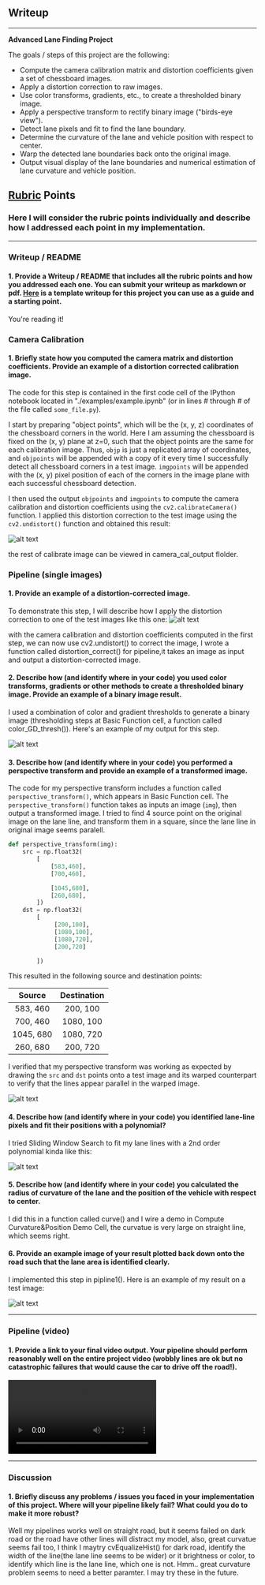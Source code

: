 ## Writeup

---

**Advanced Lane Finding Project**

The goals / steps of this project are the following:

* Compute the camera calibration matrix and distortion coefficients given a set of chessboard images.
* Apply a distortion correction to raw images.
* Use color transforms, gradients, etc., to create a thresholded binary image.
* Apply a perspective transform to rectify binary image ("birds-eye view").
* Detect lane pixels and fit to find the lane boundary.
* Determine the curvature of the lane and vehicle position with respect to center.
* Warp the detected lane boundaries back onto the original image.
* Output visual display of the lane boundaries and numerical estimation of lane curvature and vehicle position.

[//]: # (Image References)

[image1]: ./camera_cal_output/calibration1.jpg "Undistorted"
[image2]: ./output_images/undist.png "Road Transformed"
[image3]: ./output_images/binary.png "Binary Example"
[image4]: ./output_images/exp.png "Warp Example"
[image5]: ./output_images/download.png "Fit Visual"
[image6]: ./output_images/test1.jpg "Output"
[video1]: ./output_video/project_video.mp4 "Video"

## [Rubric](https://review.udacity.com/#!/rubrics/571/view) Points

### Here I will consider the rubric points individually and describe how I addressed each point in my implementation.  

---

### Writeup / README

#### 1. Provide a Writeup / README that includes all the rubric points and how you addressed each one.  You can submit your writeup as markdown or pdf.  [Here](https://github.com/udacity/CarND-Advanced-Lane-Lines/blob/master/writeup_template.md) is a template writeup for this project you can use as a guide and a starting point.  

You're reading it!

### Camera Calibration

#### 1. Briefly state how you computed the camera matrix and distortion coefficients. Provide an example of a distortion corrected calibration image.

The code for this step is contained in the first code cell of the IPython notebook located in "./examples/example.ipynb" (or in lines # through # of the file called `some_file.py`).  

I start by preparing "object points", which will be the (x, y, z) coordinates of the chessboard corners in the world. Here I am assuming the chessboard is fixed on the (x, y) plane at z=0, such that the object points are the same for each calibration image.  Thus, `objp` is just a replicated array of coordinates, and `objpoints` will be appended with a copy of it every time I successfully detect all chessboard corners in a test image.  `imgpoints` will be appended with the (x, y) pixel position of each of the corners in the image plane with each successful chessboard detection.  

I then used the output `objpoints` and `imgpoints` to compute the camera calibration and distortion coefficients using the `cv2.calibrateCamera()` function.  I applied this distortion correction to the test image using the `cv2.undistort()` function and obtained this result: 

![alt text][image1]

the rest of calibrate image can be viewed in camera_cal_output flolder.

### Pipeline (single images)

#### 1. Provide an example of a distortion-corrected image.

To demonstrate this step, I will describe how I apply the distortion correction to one of the test images like this one:
![alt text][image2]

with the camera calibration and distortion coefficients computed in the first step, we can now use cv2.undistort() to correct the image, I wrote a function called distortion_correct() for pipeline,it takes an image as input and output a distortion-corrected image. 

#### 2. Describe how (and identify where in your code) you used color transforms, gradients or other methods to create a thresholded binary image.  Provide an example of a binary image result.

I used a combination of color and gradient thresholds to generate a binary image (thresholding steps at Basic Function cell, a function called color_GD_thresh()).  Here's an example of my output for this step.  

![alt text][image3]

#### 3. Describe how (and identify where in your code) you performed a perspective transform and provide an example of a transformed image.

The code for my perspective transform includes a function called `perspective_transform()`, which appears in Basic Function cell.  The `perspective_transform()` function takes as inputs an image (`img`), then output a transformed image.  I tried to find 4 source point on the original image on the lane line, and transform them in a square, since the lane line in original image seems paralell.

```python
def perspective_transform(img):
    src = np.float32(
        [
            [583,460],
            [700,460],

            [1045,680],
            [260,680],
        ])
    dst = np.float32(
        [
             [200,100],
             [1080,100],
             [1080,720],
             [200,720]

        ])
```

This resulted in the following source and destination points:

| Source        | Destination   | 
|:-------------:|:-------------:| 
| 583, 460      | 200, 100        | 
| 700, 460      | 1080, 100      |
| 1045, 680     | 1080, 720      |
| 260, 680      | 200, 720        |

I verified that my perspective transform was working as expected by drawing the `src` and `dst` points onto a test image and its warped counterpart to verify that the lines appear parallel in the warped image.

![alt text][image4]

#### 4. Describe how (and identify where in your code) you identified lane-line pixels and fit their positions with a polynomial?

I tried Sliding Window Search to fit my lane lines with a 2nd order polynomial kinda like this:

![alt text][image5]

#### 5. Describe how (and identify where in your code) you calculated the radius of curvature of the lane and the position of the vehicle with respect to center.

I did this in a function called curve() and I wire a demo in Compute Curvature&Position Demo Cell, the curvatue is very large on straight line, which seems right.

#### 6. Provide an example image of your result plotted back down onto the road such that the lane area is identified clearly.

I implemented this step in pipline1().  Here is an example of my result on a test image:

![alt text][image6]

---

### Pipeline (video)

#### 1. Provide a link to your final video output.  Your pipeline should perform reasonably well on the entire project video (wobbly lines are ok but no catastrophic failures that would cause the car to drive off the road!).

![alt text][video1]

---

### Discussion

#### 1. Briefly discuss any problems / issues you faced in your implementation of this project.  Where will your pipeline likely fail?  What could you do to make it more robust?

Well my pipelines works well on straight road, but it seems failed on dark road or the road have other lines will distract my model, also, great curvatue seems fail too, I think I maytry cvEqualizeHist() for dark road, identify the width of the line(the lane line seems to be wider) or it brightness or color, to identify which line is the lane line, which one is not. Hmm.. great curvature problem seems to need a better paramter. I may try these in the future.
